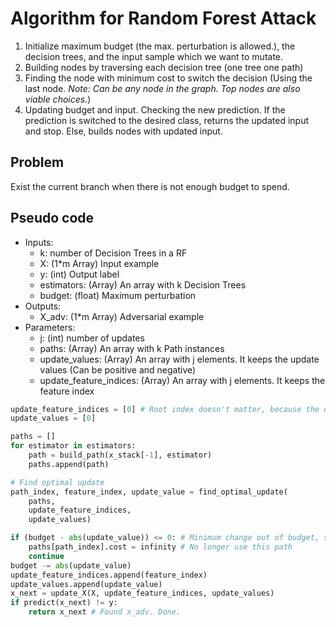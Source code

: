 # Algorithm for Random Forest Attack

1. Initialize maximum budget (the max. perturbation is allowed.), the decision trees, and the input sample which we want to mutate.
1. Building nodes by traversing each decision tree (one tree one path)
1. Finding the node with minimum cost to switch the decision (Using the last node. _Note: Can be any node in the graph. Top nodes are also viable choices._)
1. Updating budget and input. Checking the new prediction. If the prediction is switched to the desired class, returns the updated input and stop. Else, builds nodes with updated input.

## Problem

Exist the current branch when there is not enough budget to spend.

## Pseudo code

- Inputs:
  - k: number of Decision Trees in a RF
  - X: (1\*m Array) Input example
  - y: (int) Output label
  - estimators: (Array) An array with k Decision Trees
  - budget: (float) Maximum perturbation
- Outputs:
  - X_adv: (1\*m Array) Adversarial example
- Parameters:
  - j: (int) number of updates
  - paths: (Array) An array with k Path instances
  - update_values: (Array) An array with j elements. It keeps the update values (Can be positive and negative)
  - update_feature_indices: (Array) An array with j elements. It keeps the feature index

```python
update_feature_indices = [0] # Root index doesn't matter, because the update value is 0.
update_values = [0]

paths = []
for estimator in estimators:
    path = build_path(x_stack[-1], estimator)
    paths.append(path)

# Find optimal update
path_index, feature_index, update_value = find_optimal_update(
    paths,
    update_feature_indices,
    update_values)

if (budget - abs(update_value)) <= 0: # Minimum change out of budget, switch node
    paths[path_index].cost = infinity # No longer use this path
    continue
budget -= abs(update_value)
update_feature_indices.append(feature_index)
update_values.append(update_value)
x_next = update_X(X, update_feature_indices, update_values)
if predict(x_next) != y:
    return x_next # Found x_adv. Done.
```
